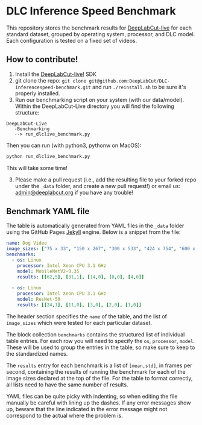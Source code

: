 # DLC Inference Speed Benchmark

This repository stores the benchmark results for [DeepLabCut-live](https://github.com/DeepLabCut/DeepLabCut-live) for each standard dataset, grouped by operating system, processor, and DLC model. Each configuration is tested on a fixed set of videos.

## How to contribute!

1. Install the [DeepLabCut-live!](https://github.com/DeepLabCut/DeepLabCut-live) SDK
2. git clone the repo: `git clone git@github.com:DeepLabCut/DLC-inferencespeed-benchmark.git` and run `./reinstall.sh` to be sure it's properly installed.
2. Run our benchmarking script on your system (with our data/model). Within the DeepLabCut-Live directory you will find the following structure:
```
DeepLabCut-Live
   -Benchmarking
   --> run_dlclive_benchmark.py
```
Then you can run (with python3, pythonw on MacOS):
```python
python run_dlclive_benchmark.py
```
This will take some time!

3. Please make a pull request (i.e., add the resulting file to your forked repo under the `_data` folder, and create a new pull request!) or email us: admin@deeplabcut.org if you have any trouble!

## Benchmark YAML file

The table is automatically generated from YAML files in the `_data` folder using the GitHub Pages [Jekyll](https://jekyllrb.com/docs/liquid/) engine. Below is a snippet from the file:

```yml
name: Dog Video
image_sizes: ["75 x 33", "150 x 267", "300 x 533", "424 x 754", "600 x 1067"]
benchmarks:
  - os: Linux
    processor: Intel Xeon CPU 3.1 GHz
    model: MobileNetV2-0.35
    results: [[62,5], [31,1], [14,0], [8,0], [4,0]]
    
  - os: Linux
    processor: Intel Xeon CPU 3.1 GHz
    model: ResNet-50
    results: [[24,1], [11,0], [3,0], [2,0], [1,0]]
```

The header section specifies the `name` of the table, and the list of `image_sizes` which were tested for each particular dataset.

The block collection `benchmarks` contains the structured list of individual table entries. For each row you will need to specify the `os`, `processor`, `model`. These will be used to group the entries in the table, so make sure to keep to the standardized names.

The `results` entry for each benchmark is a list of `[mean,std]`, in frames per second, containing the results of running the benchmark for each of the image sizes declared at the top of the file. For the table to format correctly, all lists need to have the same number of results.

YAML files can be quite picky with indenting, so when editing the file manually be careful with lining up the dashes. If any error messages show up, beware that the line indicated in the error message might not correspond to the actual where the problem is.
